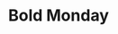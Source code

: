---
facebook: https://facebook.com/boldmonday
logohandle: boldmonday
sort: boldmonday
title: Bold Monday
twitter: https://x.com/boldmonday
website: https://www.boldmonday.com/
---